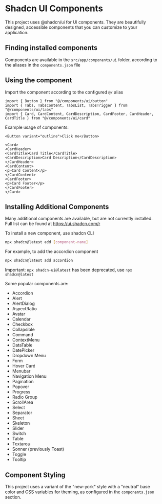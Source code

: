 # Shadcn UI Components

This project uses @shadcn/ui for UI components. They are beautifully designed, accessible components that you can customize to your application.

## Finding installed components

Components are available in the `src/app/components/ui` folder, according to the aliases in the `components.json` file

## Using the component

Import the component according to the configured `@/` alias

```tsx
import { Button } from "@/components/ui/button"
import { Tabs, TabsContent, TabsList, TabsTrigger } from "@/components/ui/tabs"
import { Card, CardContent, CardDescription, CardFooter, CardHeader, CardTitle } from "@/components/ui/card"
```

Example usage of components:

```tsx
<Button variant="outline">Click me</Button>

<Card>
<CardHeader>
<CardTitle>Card Title</CardTitle>
<CardDescription>Card Description</CardDescription>
</CardHeader>
<CardContent>
<p>Card Content</p>
</CardContent>
<CardFooter>
<p>Card Footer</p>
</CardFooter>
</Card>
```

## Installing Additional Components

Many additional components are available, but are not currently installed. Full list can be found at https://ui.shadcn.com/r

To install a new component, use shadcn CLI

```bash
npx shadcn@latest add [component-name]
```

For example, to add the accordion component

```bash
npx shadcn@latest add accordion
```

Important: `npx shadcn-ui@latest` has been deprecated, use `npx shadcn@latest`

Some popular components are:

- Accordion
- Alert
- AlertDialog
- AspectRatio
- Avatar
- Calendar
- Checkbox
- Collapsible
- Command
- ContextMenu
- DataTable
- DatePicker
- Dropdown Menu
- Form
- Hover Card
- Menubar
- Navigation Menu
- Pagination
- Popover
- Progress
- Radio Group
- ScrollArea
- Select
- Separator
- Sheet
- Skeleton
- Slider
- Switch
- Table
- Textarea
- Sonner (previously Toast)
- Toggle
- Tooltip

## Component Styling

This project uses a variant of the "new-york" style with a "neutral" base color and CSS variables for theming, as configured in the `components.json` section.
